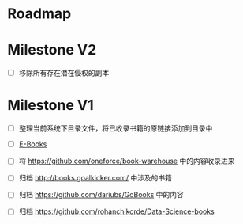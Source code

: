 # Roadmap

# Milestone V2

- [ ] 移除所有存在潜在侵权的副本

# Milestone V1

- [ ] 整理当前系统下目录文件，将已收录书籍的原链接添加到目录中

- [ ] [E-Books](https://github.com/kiner-shah/E-Books)

- [ ] 将 https://github.com/oneforce/book-warehouse 中的内容收录进来

- [ ] 归档 http://books.goalkicker.com/ 中涉及的书籍

- [ ] 归档 https://github.com/dariubs/GoBooks 中的内容

- [ ] 归档 https://github.com/rohanchikorde/Data-Science-books
